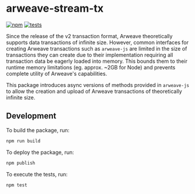 # arweave-stream-tx

[![npm](https://img.shields.io/npm/v/arweave-stream-tx)](https://www.npmjs.com/package/arweave-stream-tx)
[![tests](https://github.com/CDDelta/arweave-stream-tx/workflows/tests/badge.svg)](https://github.com/CDDelta/arweave-stream-tx/actions?query=workflow%3Atests)

Since the release of the v2 transaction format, Arweave theoretically supports data transactions of infinite size. However, common interfaces for creating Arweave transactions such as `arweave-js` are limited in the size of transactions they can create due to their implementation requiring all transaction data be eagerly loaded into memory. This bounds them to their runtime memory limitations (eg. approx. ~2GB for Node) and prevents complete utility of Arweave's capabilities.

This package introduces async versions of methods provided in `arweave-js` to allow the creation and upload of Arweave transactions of theoretically infinite size.

## Development

To build the package, run:

```bash
npm run build
```

To deploy the package, run:

```bash
npm publish
```

To execute the tests, run:

```bash
npm test
```
